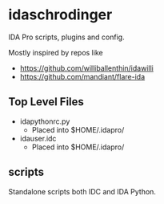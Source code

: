 # idaschrodinger
IDA Pro scripts, plugins and config.

Mostly inspired by repos like

* https://github.com/williballenthin/idawilli
* https://github.com/mandiant/flare-ida

## Top Level Files

* idapythonrc.py
  * Placed into $HOME/.idapro/
* idauser.idc
  * Placed into $HOME/.idapro/

## scripts
Standalone scripts both IDC and IDA Python.

